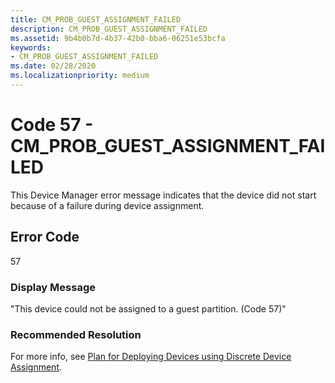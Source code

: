 ```yaml
---
title: CM_PROB_GUEST_ASSIGNMENT_FAILED
description: CM_PROB_GUEST_ASSIGNMENT_FAILED
ms.assetid: 9b4b0b7d-4b37-42b0-bba6-06251e53bcfa
keywords:
- CM_PROB_GUEST_ASSIGNMENT_FAILED
ms.date: 02/28/2020
ms.localizationpriority: medium
---
```


# Code 57 - CM_PROB_GUEST_ASSIGNMENT_FAILED

This Device Manager error message indicates that the device did not start because of a failure during device assignment.

## Error Code

57

### Display Message

"This device could not be assigned to a guest partition. (Code 57)"

### Recommended Resolution

For more info, see [Plan for Deploying Devices using Discrete Device Assignment](/windows-server/virtualization/hyper-v/plan/plan-for-deploying-devices-using-discrete-device-assignment).